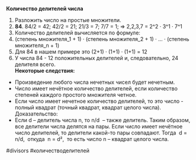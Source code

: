 **Количество делителей числа**
1. Разложить число на простые множители.
2. **84**. 84/2 = 42; 42/2 = 21; 21/3 = 7; 7/7 = 1; => 2,2,3,7 = 2^2 · 3^1 · 7^1 
3. Количество делителей вычисляется по формуле:
4. (степень множителя_1 + 1) · (степень множителя_2 + 1) · … · (степень множителя_n + 1)
5. Для 84 в нашем примере это (2+1) · (1+1) · (1+1) = 12
6. У числа 84 - 12 положительных делителей и, следовательно, 24 делителя всего.
<br>**Некоторые следствия:**
- Произведение любого числа нечетных чисел будет нечетным.
- Число имеет нечётное количество делителей, если количество степеней каждого простого множителя четное.
- Если число имеет нечетное количество делителей, то это число - полный квадрат (точный квадрат, квадрат целого числа). Доказательство:
- Если d – делитель числа n, то n/d  – также делитель. Таким образом, все делители числа делятся на пары. Если число имеет нечётное число делителей, то делители какой-то пары совпадают. Тогда  d = n/d,  откуда  n = d²,  то есть число n – квадрат целого числа.

#divisors #количестводелителей